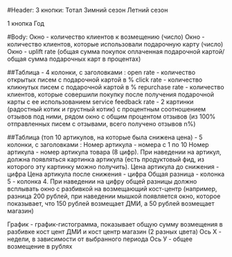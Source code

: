 #Header:
3 кнопки:
Тотал
Зимний сезон
Летний сезон

1 кнопка 
Год

#Body:
Окно - количество клиентов к возмещению (число)
Окно - количество клиентов, которые использовали подарочную карту (число)
Окно - uplift rate (общая сумма покупок оплаченная подарочной картой/общая сумма подарочных карт в процентах)

##Таблица - 4 колонки, с заголовками : 
open rate - количество открытых писем с подарочной картой в %
click rate - количество кликнутых писем с подарочной картой в %
repurchase rate - количество клиентов, которые совершили покупку после получения подарочной карты с ее использованием
service feedback rate - 2 картинки (радостный котик и грустный котик) с процентным соотношением отзывов под ними, рядом окно с общим процентом отзывов (из 100% отправленных писем с отзывами, всего получено отзывов n%)

##Таблица (топ 10 артикулов, на которые была снижена цена) - 5 колонки, с заголовками : 
Номер артикула - номера с 1 по 10 
Номер артикула - номер артикула товара (8 цифр). При наведении на артикул, должна появляться картинка артикула (есть продуктовый фид, из которого эту картинку можно получить).
Цена артикула до снижения - цифра
Цена артикула после снижения - цифра 
Общая разница - колонка 5 - колонка 4. При наведении на цифру общей разницы должно всплывать окно с разбивкой на возмещающий кост-центр (например, разница 200 рублей, при наведении мышкой появляется окно, которое показывает, что 150 рублей возмещает ДМИ, а 50 рублей возмещает магазин)

График - график-гистограмма, показывает общую сумму возмещения в разбивке кост цент ДМИ и кост центр магазин (2 разных цвета)
Ось Х - недели, в зависимости от выбранного периода
Ось У - общее возмещение в рублях



